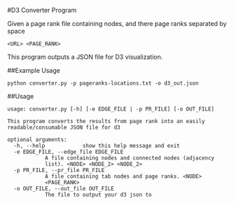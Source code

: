 #D3 Converter Program

Given a page rank file containing nodes, and there page ranks separated by space

	<URL> <PAGE_RANK>

This program outputs a JSON file for D3 visualization.

##Example Usage
	
	python converter.py -p pageranks-locations.txt -o d3_out.json

##Usage

	usage: converter.py [-h] [-e EDGE_FILE | -p PR_FILE] [-o OUT_FILE]

	This program converts the results from page rank into an easily
	readable/consumable JSON file for d3

	optional arguments:
	  -h, --help            show this help message and exit
	  -e EDGE_FILE, --edge_file EDGE_FILE
				A file containing nodes and connected nodes (adjacency
				list). <NODE> <NODE_2> <NODE_2>
	  -p PR_FILE, --pr_file PR_FILE
				A file containing tab nodes and page ranks. <NODE>
				<PAGE_RANK>
	  -o OUT_FILE, --out_file OUT_FILE
				The file to output your d3 json to
